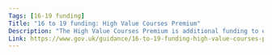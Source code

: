 ```yaml
---
Tags: [16-19 funding]
Title: "16 to 19 funding: High Value Courses Premium"
Description: "The High Value Courses Premium is additional funding to encourage and support delivery of selected level 3 courses in subjects that lead to higher wage returns and support the Industrial Strategy, to enable a more productive economy."
Link: https://www.gov.uk/guidance/16-to-19-funding-high-value-courses-premium
---
```

